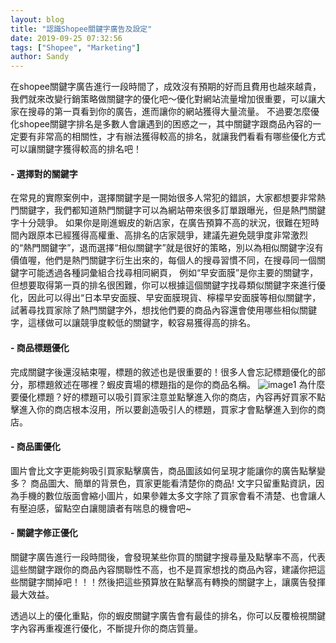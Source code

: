 ```yaml
---
layout: blog
title: "認識Shopee關鍵字廣告及設定"
date: 2019-09-25 07:32:56
tags: ["Shopee", "Marketing"]
author: Sandy
---
```


在shopee關鍵字廣告進行一段時間了，成效沒有預期的好而且費用也越來越貴，我們就來改變行銷策略做關鍵字的優化吧～優化對網站流量增加很重要，可以讓大家在搜尋的第一頁看到你的廣告，進而讓你的網站獲得大量流量。
不過要怎麼優化shopee關鍵字排名是多數人會讓遇到的困惑之一，其中關鍵字跟商品內容的一定要有非常高的相關性，才有辦法獲得較高的排名，就讓我們看看有哪些優化方式可以讓關鍵字獲得較高的排名吧！

#### - 選擇對的關鍵字
在常見的實際案例中，選擇關鍵字是一開始很多人常犯的錯誤，大家都想要非常熱門關鍵字，我們都知道熱門關鍵字可以為網站帶來很多訂單跟曝光，但是熱門關鍵字十分競爭。
如果你是剛進蝦皮的新店家，在廣告預算不高的狀況，很難在短時間內跟原本已經獲得高權重、高排名的店家競爭，建議先避免競爭度非常激烈的“熱門關鍵字”，退而選擇“相似關鍵字”就是很好的策略，別以為相似關鍵字沒有價值喔，他們是熱門關鍵字衍生出來的，每個人的搜尋習慣不同，在搜尋同一個關鍵字可能透過各種詞彙組合找尋相同網頁，
例如“早安面膜”是你主要的關鍵字，但想要取得第一頁的排名很困難，你可以根據這個關鍵字找尋類似關鍵字來進行優化，因此可以得出“日本早安面膜、早安面膜現貨、檸檬早安面膜等相似關鍵字，試著尋找買家除了熱門關鍵字外，想找他們要的商品內容還會使用哪些相似關鍵字，這樣做可以讓競爭度較低的關鍵字，較容易獲得高的排名。

<!-- more -->

#### - 商品標題優化
完成關鍵字後還沒結束喔，標題的敘述也是很重要的！很多人會忘記標題優化的部分，那標題敘述在哪裡？蝦皮賣場的標題指的是你的商品名稱。
![image1](image1.jpg)
為什麼要優化標題？好的標題可以吸引買家注意並點擊進入你的商店，內容再好買家不點擊進入你的商店根本沒用，所以要創造吸引人的標題，買家才會點擊進入到你的商店。

#### - 商品圖優化
圖片會比文字更能夠吸引買家點擊廣告，商品圖該如何呈現才能讓你的廣告點擊變多？
商品圖大、簡單的背景色，買家更能看清楚你的商品!
文字只留重點資訊，因為手機的數位版面會縮小圖片，如果參雜太多文字除了買家會看不清楚、也會讓人有壓迫感，留點空白讓閱讀者有喘息的機會吧~

#### - 關鍵字修正優化
關鍵字廣告進行一段時間後，會發現某些你買的關鍵字搜尋量及點擊率不高，代表這些關鍵字跟你的商品內容關聯性不高，也不是買家想找的商品內容，建議你把這些關鍵字關掉吧！！！然後把這些預算放在點擊高有轉換的關鍵字上，讓廣告發揮最大效益。

透過以上的優化重點，你的蝦皮關鍵字廣告會有最佳的排名，你可以反覆檢視關鍵字內容再重複進行優化，不斷提升你的商店質量。

